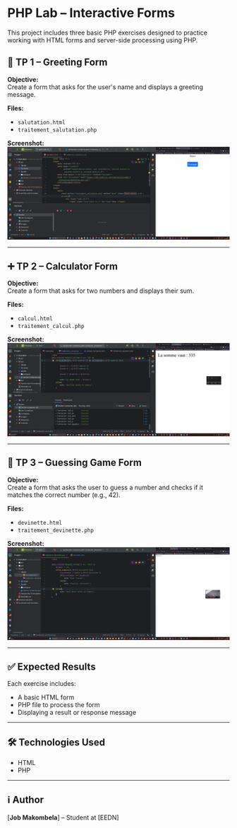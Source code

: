 # PHP Lab – Interactive Forms

This project includes three basic PHP exercises designed to practice working with HTML forms and server-side processing using PHP.


## 🧪 TP 1 – Greeting Form

**Objective:**  
Create a form that asks for the user's name and displays a greeting message.

**Files:**
- `salutation.html`
- `traitement_salutation.php`

**Screenshot:**  
![TP1 - Greeting](tp1/app/assets/screenshot.png)

---

## ➕ TP 2 – Calculator Form

**Objective:**  
Create a form that asks for two numbers and displays their sum.

**Files:**
- `calcul.html`
- `traitement_calcul.php`

**Screenshot:**  
![TP2 - Calculator](tp2/app/assets/screenshot.png)

---

## 🎯 TP 3 – Guessing Game Form

**Objective:**  
Create a form that asks the user to guess a number and checks if it matches the correct number (e.g., 42).

**Files:**
- `devinette.html`
- `traitement_devinette.php`

**Screenshot:**  
![TP3 - Guessing Game](tp3/app/assets/screenshot.png)

---

## ✅ Expected Results

Each exercise includes:
- A basic HTML form
- PHP file to process the form
- Displaying a result or response message

---

## 🛠️ Technologies Used

- HTML
- PHP

---

## ℹ️ Author

[**Job Makombela**] – Student at [EEDN]
